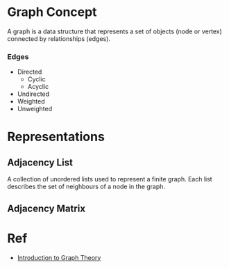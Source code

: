 # Graph Concept
A graph is a data structure that represents a set of objects (node or vertex) connected by relationships (edges).
### Edges
- Directed
  - Cyclic
  - Acyclic
- Undirected
- Weighted
- Unweighted
# Representations
## Adjacency List
A collection of unordered lists used to represent a finite graph.
Each list describes the set of neighbours of a node in the graph.
## Adjacency Matrix


# Ref
- [Introduction to Graph Theory](../../../asset/books/graph/IntroductiontoGraphTheory--RichardJ_Trudeau&chenjin5_com--2021--cj5--a817d8e677369f18bcf58b161e46fde4--Anna'sArchive.mobi)
